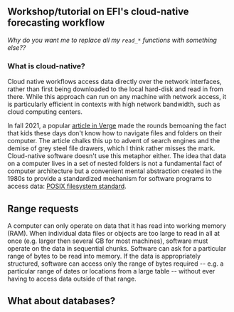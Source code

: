 ## Workshop/tutorial on EFI's cloud-native forecasting workflow


_Why do you want me to replace all my `read_*` functions with something else??_

### What is cloud-native?

Cloud native workflows access data directly over the network interfaces, rather than first being downloaded to the local hard-disk and read in from there. While this approach can run on any machine with network access, it is particularly efficient in contexts with high network bandwidth, such as cloud computing centers.


In fall 2021, a popular [article in Verge](https://www.theverge.com/22684730/students-file-folder-directory-structure-education-gen-z) made the rounds bemoaning the fact that kids these days don't know how to navigate files and folders on their computer. The article chalks this up to advent of search engines and the demise of grey steel file drawers, which I think rather misses the mark. Cloud-native software doesn't use this metaphor either. The idea that data on a computer lives in a set of nested folders is not a fundamental fact of computer architecture but a convenient mental abstraction created in the 1980s to provide a standardized mechanism for software programs to access data: [POSIX filesystem standard](https://www.quobyte.com/storage-explained/posix-filesystem). 


## Range requests

A computer can only operate on data that it has read into working memory (RAM).
When individual data files or objects are too large to read in all at once (e.g. larger then several GB for most machines), software must operate on the data in sequential chunks. 
Software can ask for a particular range of bytes to be read into memory. 
If the data is appropriately structured, software can access only the range of bytes required -- e.g. a particular range of dates or locations from a large table -- without ever having to access data outside of that range. 

## What about databases?

